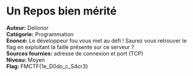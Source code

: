 # Un Repos bien mérité

**Auteur:** Delionor  
**Catégorie:** Programmation  
**Enoncé:** Le développeur fou vous met au défi ! Saurez vous retrouver le flag en exploitant la faille présente sur ce serveur ?   
**Sources fournies:** adresse de connexion et port (TCP)  
**Niveau:** Moyen  
**Flag:** FMCTF{1e_D0do_c_S4cr3}